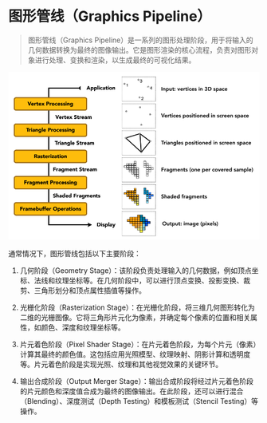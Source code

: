 # 图形管线（Graphics Pipeline）

> 图形管线（Graphics Pipeline）是一系列的图形处理阶段，用于将输入的几何数据转换为最终的图像输出。它是图形渲染的核心流程，负责对图形对象进行处理、变换和渲染，以生成最终的可视化结果。

![Graphics Pipeline](../../../imgs/pipeline.png)

通常情况下，图形管线包括以下主要阶段：

1. 几何阶段（Geometry Stage）：该阶段负责处理输入的几何数据，例如顶点坐标、法线和纹理坐标等。在几何阶段中，可以进行顶点变换、投影变换、裁剪、三角形划分和顶点属性插值等操作。

2. 光栅化阶段（Rasterization Stage）：在光栅化阶段，将三维几何图形转化为二维的光栅图像。它将三角形片元化为像素，并确定每个像素的位置和相关属性，如颜色、深度和纹理坐标等。

3. 片元着色阶段（Pixel Shader Stage）：在片元着色阶段，为每个片元（像素）计算其最终的颜色值。这包括应用光照模型、纹理映射、阴影计算和透明度等。片元着色阶段是实现光照、纹理和其他视觉效果的关键环节。

4. 输出合成阶段（Output Merger Stage）：输出合成阶段将经过片元着色阶段的片元颜色和深度值合成为最终的图像输出。在此阶段，还可以进行混合（Blending）、深度测试（Depth Testing）和模板测试（Stencil Testing）等操作。
